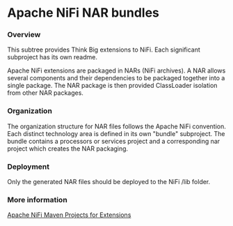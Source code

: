 Apache NiFi NAR bundles
==========

### Overview

This subtree provides Think Big extensions to NiFi.  Each significant subproject has its own readme.

Apache NiFi extensions are packaged in NARs (NiFi archives). A NAR allows several components and their dependencies to be
packaged together into a single package. The NAR package is then provided ClassLoader isolation from other NAR packages. 

### Organization

The organization structure for NAR files follows the Apache NiFi convention.  Each distinct technology area is defined
in its own "bundle" subproject.  The bundle contains a processors or services project and a corresponding nar project which
creates the NAR packaging.

### Deployment

Only the generated NAR files should be deployed to the NiFi /lib folder. 

### More information

[Apache NiFi Maven Projects for Extensions](https://cwiki.apache.org/confluence/display/NIFI/Maven+Projects+for+Extensions)


